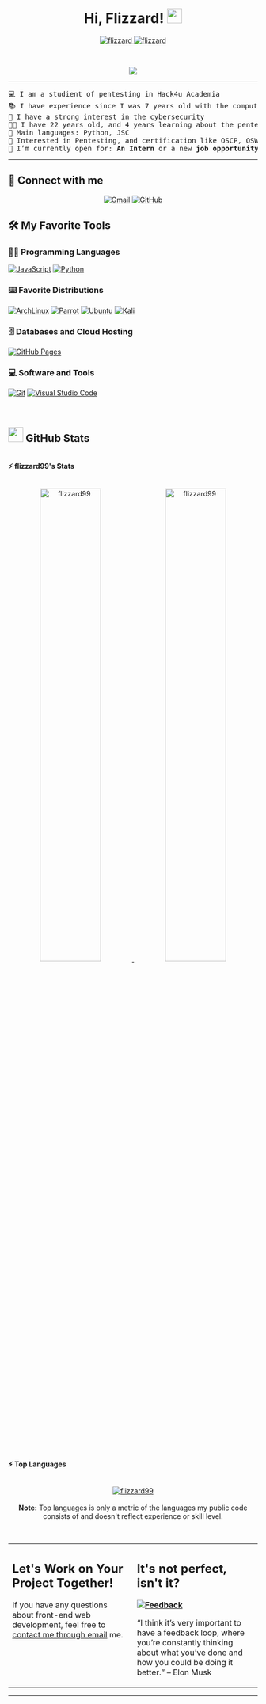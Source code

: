 <h1 align="center">
Hi, Flizzard!
	<a href="https://github.com/flizzard99" target="_self">
		<img src="https://media.giphy.com/media/hvRJCLFzcasrR4ia7z/giphy.gif" width="30">
	</a>
</h1>
<p align="center">
	<a href="https://github.com/flizzard99">
		<img src="https://komarev.com/ghpvc/?username=bouaskaoun&label=Profile%20views&color=0e75b6&style=flat" alt="flizzard" />
	</a>
	<a href="https://github.com/flizzard99">
		<img src="https://img.shields.io/github/followers/bouaskaoun?label=Followers" alt="flizzard" />
	</a>
</p>
<br/>
<p align="center">
	<a href="https://github.com/flizzard99">
		<img src="https://readme-typing-svg.herokuapp.com?lines=Computer+Science+Student;Full+Stack+Web+Developer;Freelancer;DS%20|%20AI%20|%20ML%20Enthusiastic;Always%20learning%20new%20things&center=true&width=380&height=45">
	</a>
</p>

<hr>

<pre>
💻 I am a studient of pentesting in Hack4u Academia
📚 I have experience since I was 7 years old with the computers
📝 I have a strong interest in the cybersecurity
👨‍💻 I have 22 years old, and 4 years learning about the pentesting
🌟 Main languages: Python, JSC
🚩 Interested in Pentesting, and certification like OSCP, OSWE, eWPT
🤔 I’m currently open for: <b>An Intern</b> or a new <b>job opportunity</b>, this is <a href="https://docs.google.com/document/d/1-8lWC0dCPZwAWPgCGCdZyney49BQ0NIcd8_Z6MT_FjQ/edit?tab=t.0" target="_blank">MY RESUME.</a>
</pre>
<hr>

## 🤝 Connect with me
<p align="center">
	<a href="mailto:9flizzard9@gmail.com"><img img src="https://img.shields.io/badge/gmail-%23EA4335.svg?style=plastic&logo=gmail&logoColor=white" alt="Gmail"/></a>
	<a href="https://github.com/flizzard99"><img src="https://img.shields.io/badge/github-%23181717.svg?style=plastic&logo=github&logoColor=white" alt="GitHub"/></a>
</p>

## 🛠️ My Favorite Tools

### 👨‍💻 Programming Languages

<p>
    <a href="https://github.com/flizzard99"><img alt="JavaScript" src="https://img.shields.io/badge/JavaScript%20-%23F7DF1E.svg?logo=javascript&logoColor=black"></a>
    <a href="https://github.com/flizzard99"><img alt="Python" src="https://img.shields.io/badge/Python%20-%2314354C.svg?logo=python&logoColor=white"></a>

### ⌨️ Favorite Distributions 

<p>
    <a href="https://github.com/flizzard99"><img alt="ArchLinux" src="https://img.shields.io/badge/Arch%20Linux-1793D1?logo=arch-linux&logoColor=fff&style=for-the-badge"></a>
    <a href="https://github.com/flizzard99"><img alt="Parrot" src="https://img.shields.io/badge/Parrot%20Security-15E0ED.svg?style=for-the-badge&logo=Parrot-Security&logoColor=white"></a>
    <a href="https://github.com/flizzard99"><img alt="Ubuntu" src="https://img.shields.io/badge/Ubuntu-E95420.svg?style=for-the-badge&logo=Ubuntu&logoColor=white"></a>
    <a href="https://github.com/flizzard99"><img alt="Kali" src="https://img.shields.io/badge/Kali%20Linux-557C94.svg?style=for-the-badge&logo=Kali-Linux&logoColor=white"></a>
</p>

### 🗄️ Databases and Cloud Hosting

<p>
    <a href="https://github.com/flizzard99"><img alt="GitHub Pages" src="https://img.shields.io/badge/GitHub%20Pages-222222.svg?style=for-the-badge&logo=GitHub-Pages&logoColor=white"></a>
</p>

### 💻 Software and Tools

<p>
    <a href="https://github.com/flizzard99"><img alt="Git" src="https://img.shields.io/badge/Git-F05032.svg?style=for-the-badge&logo=Git&logoColor=white"></a>
    <a href="https://github.com/flizzard99"><img alt="Visual Studio Code" src="https://img.shields.io/badge/Visual%20Studio%20Code-0078d7.svg?style=for-the-badge&logo=visual-studio-code&logoColor=white"></a>
</p>
</br>

<!--
### 👨🏽‍💻 Workspace
<p>
    <a href="https://github.com/Bouaskaoun"><img alt="Macbook Air M1" src="https://img.shields.io/badge/Apple-MacBook_Air_2020-999999?style=for-the-badge&logo=apple&logoColor=white"></a>
    <a href="https://github.com/Bouaskaoun"><img alt="Spotify" src="https://img.shields.io/badge/Spotify-1ED760?&style=for-the-badge&logo=spotify&logoColor=white"></a>
</p>
-->


## <a href="https://github.com/flizzard99"><img src="https://www.blumbergdigital.com/wp-content/uploads/2020/10/stats-graphic-statistics-business-512.png" width="30"></a> GitHub Stats

<br/>
<summary><b> ⚡ flizzard99's Stats</b></summary>
<br/>
<p align="center">
	<a href="https://github.com/flizzard99">
	<img width="49.5%" src="https://github-readme-stats.vercel.app/api?username=flizzard99&show_icons=true" alt="flizzard99">
	<img width="49.5%" src="https://github-readme-streak-stats.herokuapp.com/?user=flizzard99" alt="flizzard99">
	</a>
	<br/>
</p>
<br/>
<!--
<summary><b>⚡ Activity graph</b></summary>
<br/>
<p align="center">
	<a href="https://github.com/flizzard99">
		<img src="https://activity-graph.herokuapp.com/graph?username=flizzard99&bg_color=ffffff&color=000000&line=000000&point=000000&area=true&hide_border=true" alt="flizzard99">
	</a>
</p>
<br/>
-->
<summary><b>⚡ Top Languages</b></summary>
<br/>

<p align="center">
	<a href="https://github.com/flizzard99">
	<img src="https://github-readme-stats.vercel.app/api/top-langs/?username=flizzard99&langs_count=8&layout=compact" alt="flizzard99">
	</a>
	<br/>
<br/>
<b>Note:</b> Top languages is only a metric of the languages my public code consists of and doesn't reflect experience or skill level.
</p>
<br/>

<table style="border: none">
  <tr>
  <td width="50%" valign="top">

## Let's Work on Your Project Together!

If you have any questions about front-end web development, feel free to <a href="mailto:9flizzard9@gmail.com">contact me through email</a> me.


  </td>
  <td width="50%" valign="top">

## It's not perfect, isn't it?

**<a href="https://github.com/flizzard99"><img alt="Feedback" src="https://img.shields.io/badge/Ask%20me-anything-1abc9c.svg"></a>**

“I think it’s very important to have a feedback loop, where you’re constantly thinking about what you’ve done and how you could be doing it better.”
– Elon Musk

  </td>
  </tr>
</table>

------
